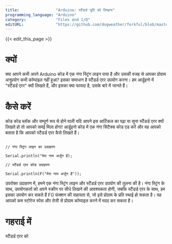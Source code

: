 ```yaml
---
title:                "Arduino: स्टैंडर्ड त्रुटि को लिखना"
programming_language: "Arduino"
category:             "Files and I/O"
editURL:              "https://github.com/dogweather/forkful/blob/master/content/hi/arduino/writing-to-standard-error.md"
---
```


{{< edit_this_page >}}

# क्यों
क्या आपने कभी अपने Arduino कोड में एक नंगा स्ट्रिंग लाइन पाया है और उसकी वजह से आपका प्रोग्राम अनुप्रयोग कभी कॉम्पाइल नहीं हुआ? इसका समाधान है स्टैंडर्ड एरर उपयोग करना। हम आर्डुइनो में "स्टैंडर्ड एरर" क्यों लिखते हैं, और इसका क्या फायदा है, उसके बारे में जानते हैं।

# कैसे करें
कोड कोड ब्लॉक और सम्पूर्ण रूप से होने वाली यदि आपने इस आर्टिकल का पढ़ा या सुना स्टैंडर्ड एरर क्यों लिखते हो तो आपको समई मिला होगा! आर्डुइनो कोड में एक नंगा सिंटैक्स कोड एड करें और वह आपको बताता है कि आपको स्टैंडर्ड एरर कैसे लिखते हैं।

```Arduino

// नंगा स्ट्रिंग लाइन का उदाहरण

Serial.println("मेरा नाम अर्जुन है);

// स्टैंडर्ड एरर कोड उदाहरण

Serial.println(F("मेरा नाम अर्जुन है"));

```

उपरोक्त उदाहरण में, हमने एक नंगा स्ट्रिंग लाइन और स्टैंडर्ड एरर उपयोग की तुलना की है। नंगा स्ट्रिंग के साथ, उपयोगकर्ता को अपने स्क्रीन पर सीधे लिखने की आवश्यकता होगी, जबकि स्टैंडर्ड एरर के साथ, हम इसका उपयोग कर सकते हैं F() फंक्शन की सहायता से, जो इसे प्रोग्राम के प्रति स्थाई हो सकता है। यह आपको कम स्टोरेज स्पेस और तेजी से प्रोग्राम कॉम्पाइल करने में मदद कर सकता है।

# गहराई में
स्टैंडर्ड एरर को
